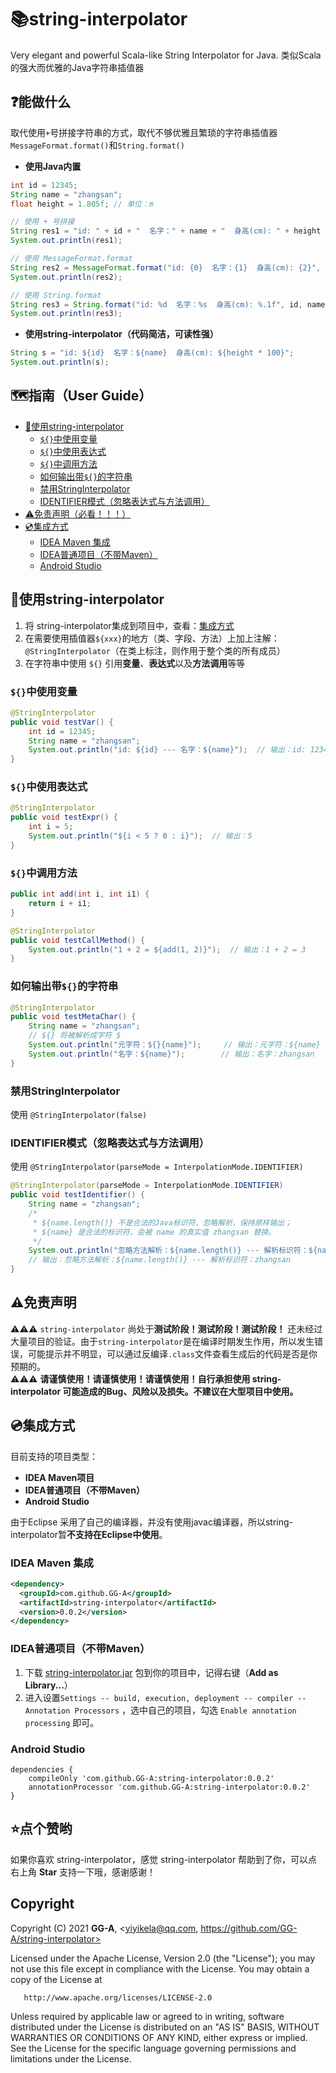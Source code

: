 # 📚string-interpolator
Very elegant and powerful Scala-like String Interpolator for Java. 类似Scala的强大而优雅的Java字符串插值器


## ❓能做什么 
取代使用`+`号拼接字符串的方式，取代不够优雅且繁琐的字符串插值器`MessageFormat.format()`和`String.format()`  
- **使用Java内置**  
```java
int id = 12345;
String name = "zhangsan";
float height = 1.805f; // 单位：m

// 使用 + 号拼接
String res1 = "id: " + id + "  名字：" + name + "  身高(cm): " + height * 100;
System.out.println(res1);

// 使用 MessageFormat.format
String res2 = MessageFormat.format("id: {0}  名字：{1}  身高(cm): {2}", id, name, height * 100);
System.out.println(res2);

// 使用 String.format
String res3 = String.format("id: %d  名字：%s  身高(cm): %.1f", id, name, height * 100);
System.out.println(res3);
```
- **使用string-interpolator（代码简洁，可读性强）**
```java
String s = "id: ${id}  名字：${name}  身高(cm): ${height * 100}";
System.out.println(s);
```


## 🗺️指南（User Guide）  
- [📘使用string-interpolator](#使用string-interpolator)
  - [`${}`中使用变量](#中使用变量)
  - [`${}`中使用表达式](#中使用表达式)
  - [`${}`中调用方法](#中调用方法)
  - [如何输出带`${}`的字符串](#如何输出带的字符串)
  - [禁用StringInterpolator](#禁用stringInterpolator)
  - [IDENTIFIER模式（忽略表达式与方法调用）](#IDENTIFIER模式忽略表达式与方法调用)
- [⚠免责声明（必看！！！）](#免责声明)
- [💿集成方式](#集成方式)
  - [IDEA Maven 集成](#idea-maven-集成)
  - [IDEA普通项目（不带Maven）](#idea普通项目不带maven)
  - [Android Studio](#android-studio)



## 📘使用string-interpolator  
1. 将 string-interpolator集成到项目中，查看：[集成方式](#集成方式)
2. 在需要使用插值器`${xxx}`的地方（类、字段、方法）上加上注解：`@StringInterpolator`（在类上标注，则作用于整个类的所有成员）
3. 在字符串中使用 `${}` 引用**变量**、**表达式**以及**方法调用**等等

### `${}`中使用变量  
```java
@StringInterpolator
public void testVar() {
    int id = 12345;
    String name = "zhangsan";
    System.out.println("id: ${id} --- 名字：${name}");  // 输出：id: 12345 --- 名字：zhangsan
}
```

### `${}`中使用表达式  
```java
@StringInterpolator
public void testExpr() {
    int i = 5;
    System.out.println("${i < 5 ? 0 : i}");  // 输出：5
}
```

### `${}`中调用方法  
```java
public int add(int i, int i1) {
    return i + i1;
}

@StringInterpolator
public void testCallMethod() {
    System.out.println("1 + 2 = ${add(1, 2)}");  // 输出：1 + 2 = 3
}
```

### 如何输出带`${}`的字符串  
```java
@StringInterpolator
public void testMetaChar() {
    String name = "zhangsan";
    // ${} 将被解析成字符 $
    System.out.println("元字符：${}{name}");     // 输出：元字符：${name}
    System.out.println("名字：${name}");        // 输出：名字：zhangsan
}
```

### 禁用StringInterpolator  
使用 `@StringInterpolator(false)`

### IDENTIFIER模式（忽略表达式与方法调用）  
使用 `@StringInterpolator(parseMode = InterpolationMode.IDENTIFIER)`
```java
@StringInterpolator(parseMode = InterpolationMode.IDENTIFIER)
public void testIdentifier() {
    String name = "zhangsan";
    /*
     * ${name.length()} 不是合法的Java标识符，忽略解析，保持原样输出；
     * ${name} 是合法的标识符，会被 name 的真实值 zhangsan 替换。
     */
    System.out.println("忽略方法解析：${name.length()} --- 解析标识符：${name}");
    // 输出：忽略方法解析：${name.length()} --- 解析标识符：zhangsan
}
```



## ⚠免责声明  
⚠⚠⚠ `string-interpolator` 尚处于**测试阶段！测试阶段！测试阶段！** 还未经过大量项目的验证。由于`string-interpolator`是在编译时期发生作用，所以发生错误，可能提示并不明显，可以通过反编译`.class`文件查看生成后的代码是否是你预期的。  
⚠⚠⚠ **请谨慎使用！请谨慎使用！请谨慎使用！自行承担使用 string-interpolator 可能造成的Bug、风险以及损失。不建议在大型项目中使用。**



## 💿集成方式
目前支持的项目类型：  
- **IDEA Maven项目**
- **IDEA普通项目（不带Maven）**
- **Android Studio**  

由于Eclipse 采用了自己的编译器，并没有使用javac编译器，所以string-interpolator暂**不支持在Eclipse中使用**。

### IDEA Maven 集成
```xml
<dependency>
  <groupId>com.github.GG-A</groupId>
  <artifactId>string-interpolator</artifactId>
  <version>0.0.2</version>
</dependency>
```

### IDEA普通项目（不带Maven）
1. 下载 [string-interpolator.jar](https://repo1.maven.org/maven2/com/github/GG-A/string-interpolator/)  包到你的项目中，记得右键（**Add as Library...**）
2. 进入设置`Settings -- build, execution, deployment -- compiler -- Annotation Processors` ，选中自己的项目，勾选 `Enable annotation processing` 即可。

### Android Studio
```
dependencies {
    compileOnly 'com.github.GG-A:string-interpolator:0.0.2'
    annotationProcessor 'com.github.GG-A:string-interpolator:0.0.2'
}
```



## ⭐点个赞哟
如果你喜欢 string-interpolator，感觉 string-interpolator 帮助到了你，可以点右上角 **Star** 支持一下哦，感谢感谢！

## Copyright

   Copyright (C) 2021 **GG-A**, <yiyikela@qq.com, https://github.com/GG-A/string-interpolator>
 
   Licensed under the Apache License, Version 2.0 (the "License");
   you may not use this file except in compliance with the License.
   You may obtain a copy of the License at

       http://www.apache.org/licenses/LICENSE-2.0

   Unless required by applicable law or agreed to in writing, software
   distributed under the License is distributed on an "AS IS" BASIS,
   WITHOUT WARRANTIES OR CONDITIONS OF ANY KIND, either express or implied.
   See the License for the specific language governing permissions and
   limitations under the License.



